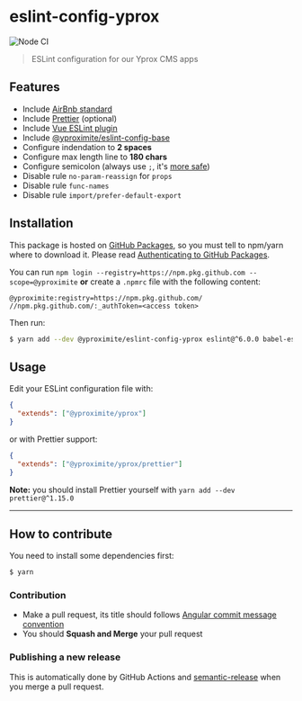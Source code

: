 # eslint-config-yprox

![Node CI](https://github.com/Yproximite/eslint-config-yprox/workflows/Node%20CI/badge.svg)

> ESLint configuration for our Yprox CMS apps

## Features

- Include [AirBnb standard](https://github.com/airbnb/javascript)
- Include [Prettier](https://github.com/prettier/prettier) (optional)
- Include [Vue ESLint plugin](https://github.com/vuejs/eslint-plugin-vue) 
- Include [@yproximite/eslint-config-base](https://github.com/Yproximite/eslint-config-base)
- Configure indendation to **2 spaces**
- Configure max length line to **180 chars**
- Configure semicolon (always use `;`, it's [more safe](https://flaviocopes.com/javascript-automatic-semicolon-insertion/))
- Disable rule `no-param-reassign` for `props`
- Disable rule `func-names`
- Disable rule `import/prefer-default-export`

## Installation

This package is hosted on [GitHub Packages](https://github.com/features/packages), so you must tell to npm/yarn where to download it.
Please read [Authenticating to GitHub Packages](https://help.github.com/en/packages/using-github-packages-with-your-projects-ecosystem/configuring-npm-for-use-with-github-packages#authenticating-to-github-packages).

You can run `npm login --registry=https://npm.pkg.github.com --scope=@yproximite` **or** create a `.npmrc` file with the following content:
```
@yproximite:registry=https://npm.pkg.github.com/
//npm.pkg.github.com/:_authToken=<access token>
```

Then run: 
```bash
$ yarn add --dev @yproximite/eslint-config-yprox eslint@^6.0.0 babel-eslint@^10.0.0
```

## Usage

Edit your ESLint configuration file with:

```json
{
  "extends": ["@yproximite/yprox"]
}
```

or with Prettier support:

```json
{
  "extends": ["@yproximite/yprox/prettier"]
}
```

**Note:** you should install Prettier yourself with `yarn add --dev prettier@^1.15.0`

---

## How to contribute

You need to install some dependencies first:
```bash
$ yarn
```

### Contribution

- Make a pull request, its title should follows [Angular commit message convention](https://github.com/angular/angular/blob/master/CONTRIBUTING.md#commit-message-format)
- You should **Squash and Merge** your pull request

### Publishing a new release

This is automatically done by GitHub Actions and [semantic-release](https://github.com/semantic-release/semantic-release) when you merge a pull request.
